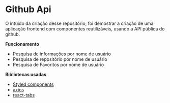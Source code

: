 # Github Api
O intuido da criação desse repositório, foi demostrar a criação de uma aplicação frontend com componentes reutilizáveis, usando a API pública do github.

**Funcionamento**
- Pesquisa de informações por nome de usuário
- Pesquisa de repositório por nome de usuário
- Pesquisa de Favoritos por nome de usuário

**Bibliotecas usadas** 
 - [Styled components](https://styled-components.com/)
 - [axios](https://www.npmjs.com/package/axios)
 - [react-tabs](https://www.npmjs.com/package/react-tabs)